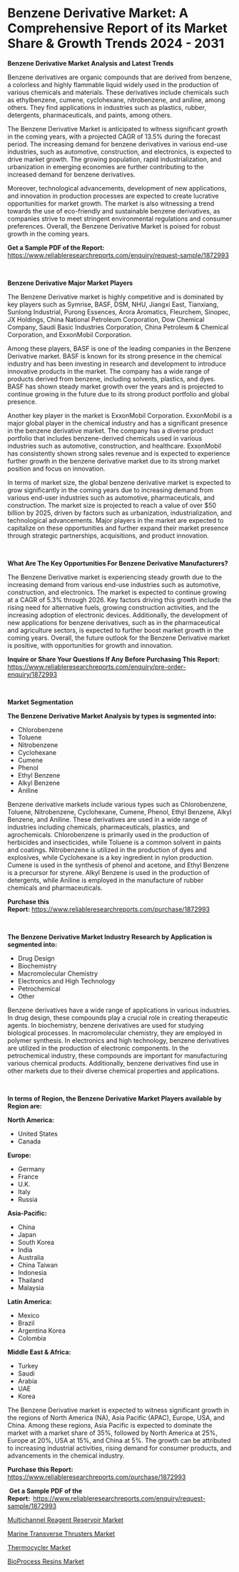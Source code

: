<p><h1>Benzene Derivative Market: A Comprehensive Report of its Market Share & Growth Trends 2024 - 2031</h1></p><p><strong>Benzene Derivative Market Analysis and Latest Trends</strong></p>
<p><p>Benzene derivatives are organic compounds that are derived from benzene, a colorless and highly flammable liquid widely used in the production of various chemicals and materials. These derivatives include chemicals such as ethylbenzene, cumene, cyclohexane, nitrobenzene, and aniline, among others. They find applications in industries such as plastics, rubber, detergents, pharmaceuticals, and paints, among others.</p><p>The Benzene Derivative Market is anticipated to witness significant growth in the coming years, with a projected CAGR of 13.5% during the forecast period. The increasing demand for benzene derivatives in various end-use industries, such as automotive, construction, and electronics, is expected to drive market growth. The growing population, rapid industrialization, and urbanization in emerging economies are further contributing to the increased demand for benzene derivatives.</p><p>Moreover, technological advancements, development of new applications, and innovation in production processes are expected to create lucrative opportunities for market growth. The market is also witnessing a trend towards the use of eco-friendly and sustainable benzene derivatives, as companies strive to meet stringent environmental regulations and consumer preferences. Overall, the Benzene Derivative Market is poised for robust growth in the coming years.</p></p>
<p><strong>Get a Sample PDF of the Report:&nbsp;</strong> <a href="https://www.reliableresearchreports.com/enquiry/request-sample/1872993">https://www.reliableresearchreports.com/enquiry/request-sample/1872993</a></p>
<p>&nbsp;</p>
<p><strong>Benzene Derivative Major Market Players</strong></p>
<p><p>The Benzene Derivative market is highly competitive and is dominated by key players such as Symrise, BASF, DSM, NHU, Jiangxi East, Tianxiang, Sunlong Industrial, Purong Essences, Arora Aromatics, Fleurchem, Sinopec, JX Holdings, China National Petroleum Corporation, Dow Chemical Company, Saudi Basic Industries Corporation, China Petroleum & Chemical Corporation, and ExxonMobil Corporation.</p><p>Among these players, BASF is one of the leading companies in the Benzene Derivative market. BASF is known for its strong presence in the chemical industry and has been investing in research and development to introduce innovative products in the market. The company has a wide range of products derived from benzene, including solvents, plastics, and dyes. BASF has shown steady market growth over the years and is projected to continue growing in the future due to its strong product portfolio and global presence.</p><p>Another key player in the market is ExxonMobil Corporation. ExxonMobil is a major global player in the chemical industry and has a significant presence in the benzene derivative market. The company has a diverse product portfolio that includes benzene-derived chemicals used in various industries such as automotive, construction, and healthcare. ExxonMobil has consistently shown strong sales revenue and is expected to experience further growth in the benzene derivative market due to its strong market position and focus on innovation.</p><p>In terms of market size, the global benzene derivative market is expected to grow significantly in the coming years due to increasing demand from various end-user industries such as automotive, pharmaceuticals, and construction. The market size is projected to reach a value of over $50 billion by 2025, driven by factors such as urbanization, industrialization, and technological advancements. Major players in the market are expected to capitalize on these opportunities and further expand their market presence through strategic partnerships, acquisitions, and product innovation.</p></p>
<p>&nbsp;</p>
<p><strong>What Are The Key Opportunities For Benzene Derivative Manufacturers?</strong></p>
<p><p>The Benzene Derivative market is experiencing steady growth due to the increasing demand from various end-use industries such as automotive, construction, and electronics. The market is expected to continue growing at a CAGR of 5.3% through 2026. Key factors driving this growth include the rising need for alternative fuels, growing construction activities, and the increasing adoption of electronic devices. Additionally, the development of new applications for benzene derivatives, such as in the pharmaceutical and agriculture sectors, is expected to further boost market growth in the coming years. Overall, the future outlook for the Benzene Derivative market is positive, with opportunities for growth and innovation.</p></p>
<p><strong>Inquire or Share Your Questions If Any Before Purchasing This Report:</strong> <a href="https://www.reliableresearchreports.com/enquiry/pre-order-enquiry/1872993">https://www.reliableresearchreports.com/enquiry/pre-order-enquiry/1872993</a></p>
<p>&nbsp;</p>
<p><strong>Market Segmentation</strong></p>
<p><strong>The Benzene Derivative Market Analysis by types is segmented into:</strong></p>
<p><ul><li>Chlorobenzene</li><li>Toluene</li><li>Nitrobenzene</li><li>Cyclohexane</li><li>Cumene</li><li>Phenol</li><li>Ethyl Benzene</li><li>Alkyl Benzene</li><li>Aniline</li></ul></p>
<p><p>Benzene derivative markets include various types such as Chlorobenzene, Toluene, Nitrobenzene, Cyclohexane, Cumene, Phenol, Ethyl Benzene, Alkyl Benzene, and Aniline. These derivatives are used in a wide range of industries including chemicals, pharmaceuticals, plastics, and agrochemicals. Chlorobenzene is primarily used in the production of herbicides and insecticides, while Toluene is a common solvent in paints and coatings. Nitrobenzene is utilized in the production of dyes and explosives, while Cyclohexane is a key ingredient in nylon production. Cumene is used in the synthesis of phenol and acetone, and Ethyl Benzene is a precursor for styrene. Alkyl Benzene is used in the production of detergents, while Aniline is employed in the manufacture of rubber chemicals and pharmaceuticals.</p></p>
<p><strong>Purchase this Report:&nbsp;</strong><a href="https://www.reliableresearchreports.com/purchase/1872993">https://www.reliableresearchreports.com/purchase/1872993</a></p>
<p>&nbsp;</p>
<p><strong>The Benzene Derivative Market Industry Research by Application is segmented into:</strong></p>
<p><ul><li>Drug Design</li><li>Biochemistry</li><li>Macromolecular Chemistry</li><li>Electronics and High Technology</li><li>Petrochemical</li><li>Other</li></ul></p>
<p><p>Benzene derivatives have a wide range of applications in various industries. In drug design, these compounds play a crucial role in creating therapeutic agents. In biochemistry, benzene derivatives are used for studying biological processes. In macromolecular chemistry, they are employed in polymer synthesis. In electronics and high technology, benzene derivatives are utilized in the production of electronic components. In the petrochemical industry, these compounds are important for manufacturing various chemical products. Additionally, benzene derivatives find use in other markets due to their diverse chemical properties and applications.</p></p>
<p>&nbsp;</p>
<p><strong>In terms of Region, the Benzene Derivative Market Players available by Region are:</strong></p>
<p>
    <p> <strong> North America: </strong>
        <ul>
            <li>United States</li>
            <li>Canada</li>
        </ul>
        </p> 
    <p> <strong> Europe: </strong>
        <ul>
            <li>Germany</li>
            <li>France</li>
            <li>U.K.</li>
            <li>Italy</li>
            <li>Russia</li>
        </ul>
        </p> 
    <p> <strong> Asia-Pacific: </strong>
        <ul>
            <li>China</li>
            <li>Japan</li>
            <li>South Korea</li>
            <li>India</li>
            <li>Australia</li>
            <li>China Taiwan</li>
            <li>Indonesia</li>
            <li>Thailand</li>
            <li>Malaysia</li>
        </ul>
        </p> 
    <p> <strong> Latin America: </strong>
        <ul>
            <li>Mexico</li>
            <li>Brazil</li>
            <li>Argentina Korea</li>
            <li>Colombia</li>
        </ul>
        </p> 
    <p> <strong> Middle East & Africa: </strong>
        <ul>
            <li>Turkey</li>
            <li>Saudi</li>
            <li>Arabia</li>
            <li>UAE</li>
            <li>Korea</li>
        </ul>
    </p>
    </p>
<p><p>The Benzene Derivative market is expected to witness significant growth in the regions of North America (NA), Asia Pacific (APAC), Europe, USA, and China. Among these regions, Asia Pacific is expected to dominate the market with a market share of 35%, followed by North America at 25%, Europe at 20%, USA at 15%, and China at 5%. The growth can be attributed to increasing industrial activities, rising demand for consumer products, and advancements in the chemical industry.</p></p>
<p><strong>Purchase this Report: </strong><a href="https://www.reliableresearchreports.com/purchase/1872993">https://www.reliableresearchreports.com/purchase/1872993</a></p>
<p>&nbsp;<strong>Get a Sample PDF of the Report:&nbsp;&nbsp;</strong><a href="https://www.reliableresearchreports.com/enquiry/request-sample/1872993">https://www.reliableresearchreports.com/enquiry/request-sample/1872993</a></p>
<p><strong></strong></p>
<p><p><a href="https://view.publitas.com/reportprime-1/multichannel-reagent-reservoir-market-research-report-unlocks-analysis-on-the-market-financial-status-market-size-and-market-revenue-upto-2030/">Multichannel Reagent Reservoir Market</a></p><p><a href="https://simplistic-meeting-7ee.notion.site/Marine-Transverse-Thrusters-Market-Size-2024-2031-Global-Industrial-Analysis-Key-Geographical-Reg-54b70064666a43a190a801f3614439db">Marine Transverse Thrusters Market</a></p><p><a href="https://view.publitas.com/reportprime-1/thermocycler-market-research-report-reveals-the-latest-trends-and-opportunities-of-this-market-for-period-from-2023-2030/">Thermocycler Market</a></p><p><a href="https://view.publitas.com/reportprime-1/bioprocess-resins-market-research-report-forecasted-for-period-from-2023-2030-by-market-type-market-application-and-region/">BioProcess Resins Market</a></p></p>